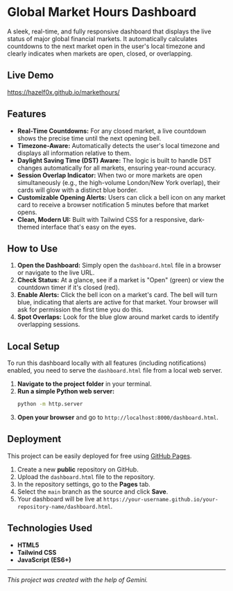 # Global Market Hours Dashboard

A sleek, real-time, and fully responsive dashboard that displays the live status of major global financial markets. It automatically calculates countdowns to the next market open in the user's local timezone and clearly indicates when markets are open, closed, or overlapping.

## Live Demo

https://hazelf0x.github.io/markethours/

## Features

* **Real-Time Countdowns:** For any closed market, a live countdown shows the precise time until the next opening bell.
* **Timezone-Aware:** Automatically detects the user's local timezone and displays all information relative to them.
* **Daylight Saving Time (DST) Aware:** The logic is built to handle DST changes automatically for all markets, ensuring year-round accuracy.
* **Session Overlap Indicator:** When two or more markets are open simultaneously (e.g., the high-volume London/New York overlap), their cards will glow with a distinct blue border.
* **Customizable Opening Alerts:** Users can click a bell icon on any market card to receive a browser notification 5 minutes before that market opens.
* **Clean, Modern UI:** Built with Tailwind CSS for a responsive, dark-themed interface that's easy on the eyes.

## How to Use

1.  **Open the Dashboard:** Simply open the `dashboard.html` file in a browser or navigate to the live URL.
2.  **Check Status:** At a glance, see if a market is "Open" (green) or view the countdown timer if it's closed (red).
3.  **Enable Alerts:** Click the bell icon on a market's card. The bell will turn blue, indicating that alerts are active for that market. Your browser will ask for permission the first time you do this.
4.  **Spot Overlaps:** Look for the blue glow around market cards to identify overlapping sessions.

## Local Setup

To run this dashboard locally with all features (including notifications) enabled, you need to serve the `dashboard.html` file from a local web server.

1.  **Navigate to the project folder** in your terminal.
2.  **Run a simple Python web server:**
    ```bash
    python -m http.server
    ```
3.  **Open your browser** and go to `http://localhost:8000/dashboard.html`.

## Deployment

This project can be easily deployed for free using [GitHub Pages](https://pages.github.com/).

1.  Create a new **public** repository on GitHub.
2.  Upload the `dashboard.html` file to the repository.
3.  In the repository settings, go to the **Pages** tab.
4.  Select the `main` branch as the source and click **Save**.
5.  Your dashboard will be live at `https://your-username.github.io/your-repository-name/dashboard.html`.

## Technologies Used

* **HTML5**
* **Tailwind CSS**
* **JavaScript (ES6+)**

---

*This project was created with the help of Gemini.*

